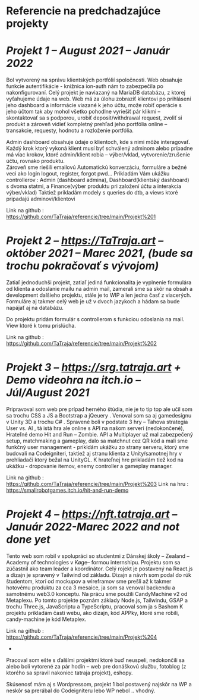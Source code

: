 # Referencie na predchadzajúce projekty

# *Projekt 1 – August 2021 – Január 2022*

Bol vytvorený na správu klientských portfólií spoločnosti.
Web obsahuje funkcie autentifikácie - knižnica ion-auth nám to zabezpečila po nakonfigurovaní.
Celý projekt je naviazaný na MariaDB databázu, z ktorej vyťahujeme údaje na web. 
Web má za úlohu zobraziť klientovi po prihlásení jeho dashboard a informácie viazané k jeho účtu, može robiť operácie s jeho účtom tak aby mohol všetko pohodlne vyriešiť pár klikmi – skontaktovať sa s podporou, urobiť deposit/withdrawal request, zvoliť si produkt a zároveň vidieť kompletný prehľad jeho portfólia online – transakcie, requesty, hodnotu a rozloženie portfólia.

Admin dashboard obsahuje údaje o klientoch, kde s nimi môže interagovať. Každý krok ktorý vykoná klient musí byť schválený adminom alebo prípadne má viac krokov, ktoré admin/klient robia – výber/vklad, vytvorenie/zrušenie účtu, rovnako produktu.  
Zároveň sme riešili emailovú Automatickú konverzáciu, formuláre a bežné veci ako login logout, register, forgot pwd... 
Prikladám Vám ukážku controllerov : Admin (dashboard admina), Dashboard(klientský dashboard) s dvoma statmi, a Finance(výber produktu pri založení účtu a interakcia výber/vklad)
Taktiež prikladám modely s queries do dtb, a views ktoré pripadajú adminovi/klientovi

Link na github : https://github.com/TaTraja/referencie/tree/main/Projekt%201

# *Projekt 2 – https://TaTraja.art – október 2021 – Marec 2021, (bude sa trochu pokračovať s vývojom)*

Zatiaľ jednoduchši projekt, zatiaľ jediná funkcionalita je vyplnenie formulára od klienta a odoslanie mailu na admin mail, zamerali sme sa skôr na obsah a development dalšieho projektu, stále je to WIP a len jedna časť z viacerých.
Formuláre aj takmer celý web je už v dvoch jazykoch a hádam sa bude napájať aj na databázu.

Do projektu pridám formulár s controllerom s funkciou odoslania na mail. View ktoré k tomu prislúcha. 

Link na github : https://github.com/TaTraja/referencie/tree/main/Projekt%202

# *Projekt 3 – https://srg.tatraja.art + Demo videohra na itch.io – Júl/August 2021*

Pripravoval som web pre prípad herného štúdia, nie je to tip top ale učil som sa trochu CSS a JS a Bootstrap a jQeuery .
Venoval som sa aj gamedesignu v Unity 3D a trochu C# .
Spravené boli v podstate 3 hry – Tahova strategia User vs. AI , tá istá hra ale online s API na našom serveri (nedokončené), Hrateľné demo Hit and Run – Zombie.
API a Multiplayer už mal zabezpečený setup, matchmaking a gameplay, dalo sa matchnut cez QR kód a mali sme funkčný user management - prikldám ukážku zo strany serveru, ktorý sme budovali na Codeigniteri, taktiež aj stranu klienta z Unity/samotnej hry v prehliadači ktorý bežal na UnityGL.
K hrateľnej hre prikladám tiež kod na ukážku - dropovanie itemov, enemy controller a gameplay manager.

Link na github : https://github.com/TaTraja/referencie/tree/main/Projekt%203
Link na hru : https://smallrobotgames.itch.io/hit-and-run-demo

# *Projekt 4 – https://nft.tatraja.art – Január 2022-Marec 2022 and not done yet*

Tento web som robil v spolupráci so studentmi z Dánskej školy – Zealand – Academy of technologies v Køge– formou internshipu. 
Projektu som sa zúčastnil ako team leader a koordinátor. Celý rojekt je postavený na React.js a dizajn je spravený v Tailwind od základu. Dizajn a návrh som podal do rúk študentom, ktorí od mockupov a wireframov sme prešli až k takmer hotovému produktu za cca 3 mesaice, ja som sa venoval backendu a samotnému web3.0 konceptu. Na prácu sme použili CandyMachine v2 od Metaplexu. Po tomto projekte poznám základy Node.js, Tailwindu, GSAP a trochu Three.js, JavaScriptu a TypeScriptu, pracoval som ja s Bashom
K projektu prikladám časti webu, ako dizajn, kód APPky, ktoré sme robili, candy-machine je kód Metaplex.


Link na github : https://github.com/TaTraja/referencie/tree/main/Projekt%204

*
Pracoval som ešte s ďalšími projektmi ktoré buď neuspeli, nedokončili sa alebo boli vytorené za pár hodín 
– web pre donáškovú službu, fotoblog (z ktorého sa spravil nakoniec tatraja projekt), eshopy. 

Skúsenosť mám aj s Wordpressom, projekt 1 bol postavený najskôr na WP a neskôr sa prerábal do Codeigniteru lebo WP nebol .. vhodný.

